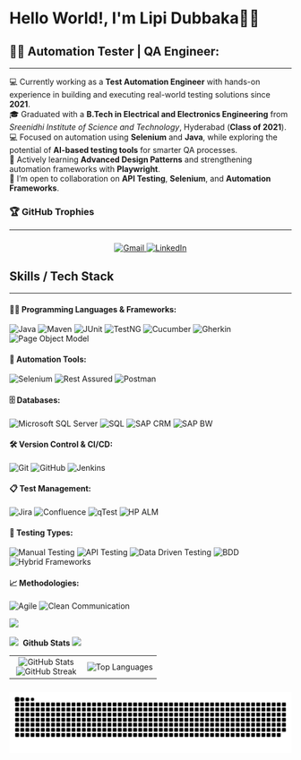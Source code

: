 # Hello World!, I'm Lipi Dubbaka👋🏼  

## 🕵️‍♂️ Automation Tester | QA Engineer:
---

💻 Currently working as a <strong>Test Automation Engineer</strong> with hands-on experience in building and executing real-world testing solutions since <strong>2021</strong>. <br>
🎓 Graduated with a <strong>B.Tech in Electrical and Electronics Engineering</strong> from <em>Sreenidhi Institute of Science and Technology</em>, Hyderabad (<strong>Class of 2021</strong>). <br>
💻 Focused on automation using <strong>Selenium</strong> and <strong>Java</strong>, while exploring the potential of <strong>AI-based testing tools</strong> for smarter QA processes. <br>
🌱 Actively learning <strong>Advanced Design Patterns</strong> and strengthening automation frameworks with <strong>Playwright</strong>. <br>
👯 I’m open to collaboration on <strong>API Testing</strong>, <strong>Selenium</strong>, and <strong>Automation Frameworks</strong>. 

### 🏆 GitHub Trophies
---

###
<p align="center" style="margin-top: 10px;">
<!-- Gmail - Replace with your actual email -->
  <a href="mailto:lipipgm@gmail.com">
    <img src="https://img.shields.io/badge/Gmail-D14836?style=for-the-badge&logo=gmail&logoColor=white" alt="Gmail" height="28"/>
  </a>
  
  <!-- LinkedIn - Replace 'your-linkedin-username' with your LinkedIn username -->
  <a href="https://www.linkedin.com/in/lipidubbaka" target="_blank">
    <img src="https://img.shields.io/badge/LinkedIn-0077B5?style=for-the-badge&logo=linkedin&logoColor=white" alt="LinkedIn" height="28"/>
  </a>
</p>

###

## Skills / Tech Stack
---

#### 🧑‍💻 Programming Languages & Frameworks:
![Java](https://img.shields.io/badge/Java-%23ED8B00.svg?style=for-the-badge&logo=openjdk&logoColor=white)
![Maven](https://img.shields.io/badge/Maven-C71A36?style=for-the-badge&logo=apachemaven&logoColor=white)
![JUnit](https://img.shields.io/badge/JUnit-25A162?style=for-the-badge&logo=junit5&logoColor=white)
![TestNG](https://img.shields.io/badge/TestNG-%23FF8C00.svg?style=for-the-badge)
![Cucumber](https://img.shields.io/badge/Cucumber-23D96C?style=for-the-badge&logo=cucumber&logoColor=white)
![Gherkin](https://img.shields.io/badge/Gherkin-5C2D91?style=for-the-badge)
![Page Object Model](https://img.shields.io/badge/Page%20Object%20Model-00BFFF?style=for-the-badge)


#### 🤖 Automation Tools:
![Selenium](https://img.shields.io/badge/Selenium-43B02A?style=for-the-badge&logo=selenium&logoColor=white)
![Rest Assured](https://img.shields.io/badge/Rest%20Assured-4E8C7F?style=for-the-badge)
![Postman](https://img.shields.io/badge/Postman-FF6C37?style=for-the-badge&logo=postman&logoColor=white)


#### 🗄️ Databases:
![Microsoft SQL Server](https://img.shields.io/badge/Microsoft%20SQL%20Server-CC2927?style=for-the-badge&logo=microsoft%20sql%20server&logoColor=white)
![SQL](https://img.shields.io/badge/SQL-4479A1?style=for-the-badge)
![SAP CRM](https://img.shields.io/badge/SAP%20CRM-0FAAFF?style=for-the-badge)
![SAP BW](https://img.shields.io/badge/SAP%20BW-203864?style=for-the-badge)


#### 🛠️ Version Control & CI/CD:
![Git](https://img.shields.io/badge/Git-E44C30?style=for-the-badge&logo=git&logoColor=white)
![GitHub](https://img.shields.io/badge/GitHub-181717?style=for-the-badge&logo=github&logoColor=white)
![Jenkins](https://img.shields.io/badge/Jenkins-D24939?style=for-the-badge&logo=jenkins&logoColor=white)


#### 📋 Test Management:
![Jira](https://img.shields.io/badge/Jira-0052CC?style=for-the-badge&logo=jira&logoColor=white)
![Confluence](https://img.shields.io/badge/Confluence-172B4D?style=for-the-badge&logo=confluence&logoColor=white)
![qTest](https://img.shields.io/badge/QTest-5A4FCF?style=for-the-badge)
![HP ALM](https://img.shields.io/badge/HP%20ALM-0066CC?style=for-the-badge)


#### 🧪 Testing Types:
![Manual Testing](https://img.shields.io/badge/Manual%20Testing-3A3A3A?style=for-the-badge)
![API Testing](https://img.shields.io/badge/API%20Testing-%23FF6C37?style=for-the-badge)
![Data Driven Testing](https://img.shields.io/badge/Data%20Driven%20Testing-3949AB?style=for-the-badge)
![BDD](https://img.shields.io/badge/BDD-50C878?style=for-the-badge)
![Hybrid Frameworks](https://img.shields.io/badge/Hybrid%20Frameworks-0088CC?style=for-the-badge)

#### 📈 Methodologies:
![Agile](https://img.shields.io/badge/Agile-%23F15A24?style=for-the-badge&logo=scrumalliance&logoColor=white)
![Clean Communication](https://img.shields.io/badge/Clean%20Communication-00BFFF?style=for-the-badge)

<img src="https://user-images.githubusercontent.com/73097560/115834477-dbab4500-a447-11eb-908a-139a6edaec5c.gif">

<!-- Github Stats -->
<img src="https://media.giphy.com/media/iY8CRBdQXODJSCERIr/giphy.gif" width="35">&nbsp; <strong>Github Stats</strong>
<img src="https://user-images.githubusercontent.com/73097560/115834477-dbab4500-a447-11eb-908a-139a6edaec5c.gif">
<br>

<p align="center">
  <table align="center">
    <tr>
      <td width="50%" align="center">
        <img src="https://github-readme-stats.vercel.app/api?username=AuTeLipi&theme=nightowl&show_icons=true&count_private=true" alt="GitHub Stats" />
        <br>
        <img src="https://github-readme-streak-stats.herokuapp.com/?user=AuTeLipi&theme=nightowl&hide_border=false" alt="GitHub Streak" />
      </td>
      <td width="50%" align="center">
        <img src="https://github-readme-stats.vercel.app/api/top-langs/?username=AuTeLipi&theme=nightowl&hide_border=false&langs_count=10" alt="Top Languages" />
      </td>
    </tr>
  </table>
</p>

###

<picture>
  <source media="(prefers-color-scheme: dark)" srcset="https://raw.githubusercontent.com/AuTeLipi/AuTeLipi/output/github-snake-dark.svg" />
  <source media="(prefers-color-scheme: light)" srcset="https://raw.githubusercontent.com/AuTeLipi/AuTeLipi/output/github-snake.svg" />
  <img alt="github-snake" src="https://raw.githubusercontent.com/AuTeLipi/AuTeLipi/output/github-snake.svg" />
</picture>

###



